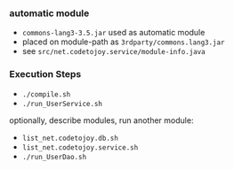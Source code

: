 
### automatic module

* `commons-lang3-3.5.jar` used as automatic module
* placed on module-path as `3rdparty/commons.lang3.jar`
* see `src/net.codetojoy.service/module-info.java` 

### Execution Steps

* `./compile.sh`
* `./run_UserService.sh`

optionally, describe modules, run another module:

* `list_net.codetojoy.db.sh`
* `list_net.codetojoy.service.sh`
* `./run_UserDao.sh`

